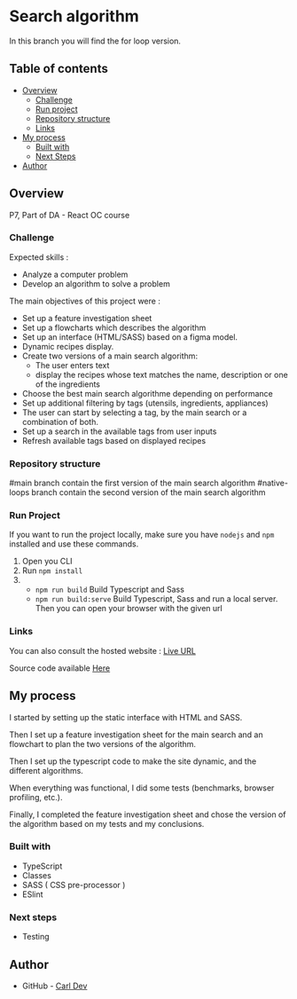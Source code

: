 # Search algorithm

In this branch you will find the for loop version.

## Table of contents

- [Overview](#overview)
    - [Challenge](#challenge)
    - [Run project](#run-project)
    - [Repository structure](#repository-structure)
    - [Links](#links)
- [My process](#my-process)
    - [Built with](#built-with)
    - [Next Steps](#next-steps)
- [Author](#author)

## Overview

P7, Part of DA - React OC course

### Challenge

Expected skills :

- Analyze a computer problem
- Develop an algorithm to solve a problem

The main objectives of this project were :

- Set up a feature investigation sheet
- Set up a flowcharts which describes the algorithm
- Set up an interface (HTML/SASS) based on a figma model.
- Dynamic recipes display.
- Create two versions of a main search algorithm:
    - The user enters text
    - display the recipes whose text matches the name, description or one of the ingredients
- Choose the best main search algorithme depending on performance
- Set up additional filtering by tags (utensils, ingredients, appliances)
- The user can start by selecting a tag, by the main search or a combination of both.
- Set up a search in the available tags from user inputs
- Refresh available tags based on displayed recipes

### Repository structure

#main branch contain the first version of the main search algorithm
#native-loops branch contain the second version of the main search algorithm

### Run Project

If you want to run the project locally, make sure you have `nodejs` and `npm` installed and use
these commands.

1. Open you CLI
2. Run ``npm install``
3.
    - ``npm run build`` Build Typescript and Sass
    - ``npm run build:serve`` Build Typescript, Sass and run a local server. Then you can open your browser with the
      given url

### Links

You can also consult the hosted website : [Live URL](https://p7-algo.vercel.app)

Source code available [Here](https://github.com/TheNewDevl/p7-algo)

## My process

I started by setting up the static interface with HTML and SASS.

Then I set up a feature investigation sheet for the main search and an flowchart to plan the two versions of the
algorithm.

Then I set up the typescript code to make the site dynamic, and the different algorithms.

When everything was functional, I did some tests (benchmarks, browser profiling, etc.).

Finally, I completed the feature investigation sheet and chose the version of the algorithm based on my tests and my
conclusions.

### Built with

- TypeScript
- Classes
- SASS ( CSS pre-processor )
- ESlint

### Next steps

- Testing

## Author

- GitHub - [Carl Dev](https://github.com/TheNewDevl)